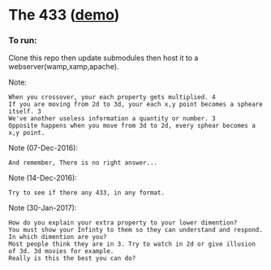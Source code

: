 # The 433 ([demo](http://tito433.github.io/433/))

### To run:
Clone this repo then update submodules then host it to a webserver(wamp,xamp,apache).

Note:
```
When you crossover, your each property gets multiplied. 4
If you are moving from 2d to 3d, your each x,y point becomes a spheare itself. 3
We've another useless information a quantity or number. 3
Opposite happens when you move from 3d to 2d, every sphear becomes a x,y point.
``` 

Note (07-Dec-2016):
```
And remember, There is no right answer...
``` 
Note (14-Dec-2016):
```
Try to see if there any 433, in any format.
```
Note (30-Jan-2017):
```
How do you explain your extra property to your lower dimention?
You must show your Infinty to them so they can understand and respond.
In which dimention are you?
Most people think they are in 3. Try to watch in 2d or give illusion of 3d. 3d movies for example.
Really is this the best you can do?
```